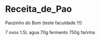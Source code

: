 # Receita_de_Pao
Paozinho do Bom (teste faculdade !!!)

7 ovos
1.5L agua 
70g fermento
750g farinha
